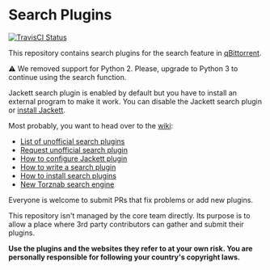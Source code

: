 Search Plugins
===

[![TravisCI Status](https://travis-ci.org/qbittorrent/search-plugins.svg?branch=master)](https://travis-ci.org/qbittorrent/search-plugins)

This repository contains search plugins for the search feature in [qBittorrent](https://github.com/qbittorrent/qBittorrent).

:warning: We removed support for Python 2. Please, upgrade to Python 3 to continue using the search function.

Jackett search plugin is enabled by default but you have to install an external program to make it work. You can disable the Jackett search plugin or [install Jackett](https://github.com/qbittorrent/search-plugins/wiki/How-to-configure-Jackett-plugin).

Most probably, you want to head over to the [wiki](https://github.com/qbittorrent/search-plugins/wiki):
* [List of unofficial search plugins](https://github.com/qbittorrent/search-plugins/wiki/Unofficial-search-plugins)
* [Request unofficial search plugin](https://github.com/qbittorrent/search-plugins/wiki/Request-unofficial-search-plugin)
* [How to configure Jackett plugin](https://github.com/qbittorrent/search-plugins/wiki/How-to-configure-Jackett-plugin)
* [How to write a search plugin](https://github.com/qbittorrent/search-plugins/wiki/How-to-write-a-search-plugin)
* [How to install search plugins](https://github.com/qbittorrent/search-plugins/wiki/Install-search-plugins)
* [New Torznab search engine](https://github.com/qbittorrent/search-plugins/wiki/New-Torznab-search-engine)

Everyone is welcome to submit PRs that fix problems or add new plugins.

This repository isn't managed by the core team directly. Its purpose is to allow a place where 3rd party contributors can gather and submit their plugins.

**Use the plugins and the websites they refer to at your own risk. You are personally responsible for following your country's copyright laws.**
